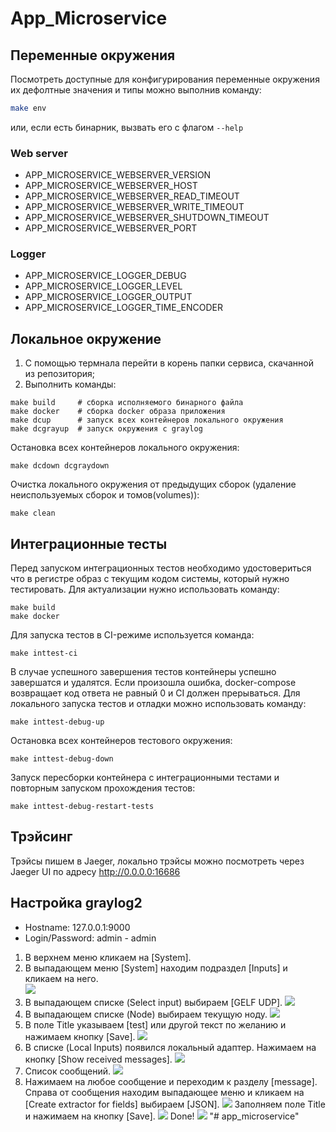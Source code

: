 # App_Microservice

## Переменные окружения

Посмотреть доступные для конфигурирования переменные окружения их дефолтные значения и типы можно выполнив команду:
```bash
make env
```
или, если есть бинарник, вызвать его с флагом `--help`

### Web server
- APP_MICROSERVICE_WEBSERVER_VERSION
- APP_MICROSERVICE_WEBSERVER_HOST
- APP_MICROSERVICE_WEBSERVER_READ_TIMEOUT
- APP_MICROSERVICE_WEBSERVER_WRITE_TIMEOUT
- APP_MICROSERVICE_WEBSERVER_SHUTDOWN_TIMEOUT
- APP_MICROSERVICE_WEBSERVER_PORT

### Logger

- APP_MICROSERVICE_LOGGER_DEBUG
- APP_MICROSERVICE_LOGGER_LEVEL
- APP_MICROSERVICE_LOGGER_OUTPUT
- APP_MICROSERVICE_LOGGER_TIME_ENCODER

## Локальное окружение

1. С помощью термнала перейти в корень папки сервиса, скачанной из репозитория;
2. Выполнить команды:

```
make build     # сборка исполняемого бинарного файла
make docker    # сборка docker образа приложения
make dcup      # запуск всех контейнеров локального окружения
make dcgrayup  # запуск окружения с graylog 
```

Остановка всех контейнеров локального окружения:
```
make dcdown dcgraydown
```

Очистка локального окружения от предыдущих сборок (удаление неиспользуемых сборок и томов(volumes)):
```
make clean
```

## Интеграционные тесты
Перед запуском интеграционных тестов необходимо удостовериться что в регистре образ с текущим кодом системы, который 
нужно тестировать.
Для актуализации нужно использовать команду:
```
make build
make docker
```

Для запуска тестов в CI-режиме используется команда:
```
make inttest-ci
```
В случае успешного завершения тестов контейнеры успешно завершатся и удалятся. Если произошла ошибка, docker-compose 
возвращает код ответа не равный 0 и CI должен прерываться.
Для локального запуска тестов и отладки можно использовать команду:
```
make inttest-debug-up
```
Остановка всех контейнеров тестового окружения:
```
make inttest-debug-down
```

Запуск пересборки контейнера с интеграционными тестами и повторным запуском прохождения тестов:
```
make inttest-debug-restart-tests
```

## Трэйсинг

Трэйсы пишем в Jaeger, локально трэйсы можно посмотреть через Jaeger UI по адресу http://0.0.0.0:16686

## Настройка graylog2

 * Hostname: 127.0.0.1:9000 
 * Login/Password: admin - admin

1. В верхнем меню кликаем на [System]. 
2. В выпадающем меню [System] находим подраздел [Inputs] и кликаем на него.   
![](assets/gr_screen_1.png) 
3. В выпадающем списке (Select input) выбираем [GELF UDP].
![](assets/gr_screen_2.png)
4. В выпадающем списке (Node) выбираем текущую ноду.
![](assets/gr_screen_3.png)
5. В поле Title указываем [test] или другой текст по желанию и нажимаем кнопку [Save].
![](assets/gr_screen_4.png)
6. В списке (Local Inputs) появился локальный адаптер. Нажимаем на кнопку [Show received messages].
![](assets/gr_screen_5.png)
7. Список сообщений. 
![](assets/gr_screen_6.png)
8. Нажимаем на любое сообщение и переходим к разделу [message]. Справа от сообщения находим выпадающее меню и кликаем на [Create extractor for fields] выбираем [JSON]. 
![](assets/gr_screen_7.png)
Заполняем поле Title и нажимаем на кнопку [Save].
![](assets/gr_screen_8.png)
Done!
![](assets/gr_screen_9.png)
"# app_microservice" 
